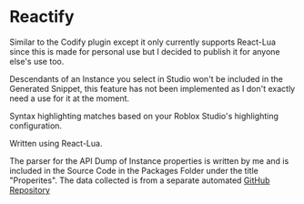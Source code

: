 # Reactify
Similar to the Codify plugin except it only currently supports React-Lua since this is made for personal use but I decided to publish it for anyone else's use too.

Descendants of an Instance you select in Studio won't be included in the Generated Snippet, this feature has not been implemented as I don't exactly need a use for it at the moment.

Syntax highlighting matches based on your Roblox Studio's highlighting configuration.

Written using React-Lua.

The parser for the API Dump of Instance properties is written by me and is included in the Source Code in the Packages Folder under the title "Properites". The data collected is from a separate automated [GitHub Repository](https://github.com/MaximumADHD/Roblox-Client-Tracker/tree/roblox)
